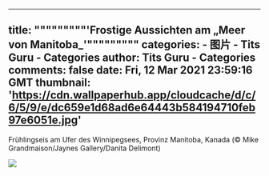 
---
title: """""""""'Frostige Aussichten am „Meer von Manitoba_'"""""""""
categories: 
    - 图片
    - Tits Guru - Categories
author: Tits Guru - Categories
comments: false
date: Fri, 12 Mar 2021 23:59:16 GMT
thumbnail: 'https://cdn.wallpaperhub.app/cloudcache/d/c/6/5/9/e/dc659e1d68ad6e64443b584194710feb97e6051e.jpg'
---

<div>   
<p>Frühlingseis am Ufer des Winnipegsees, Provinz Manitoba, Kanada (© Mike Grandmaison/Jaynes Gallery/Danita Delimont)</p><img src="https://cdn.wallpaperhub.app/cloudcache/d/c/6/5/9/e/dc659e1d68ad6e64443b584194710feb97e6051e.jpg" referrerpolicy="no-referrer">  
</div>
            